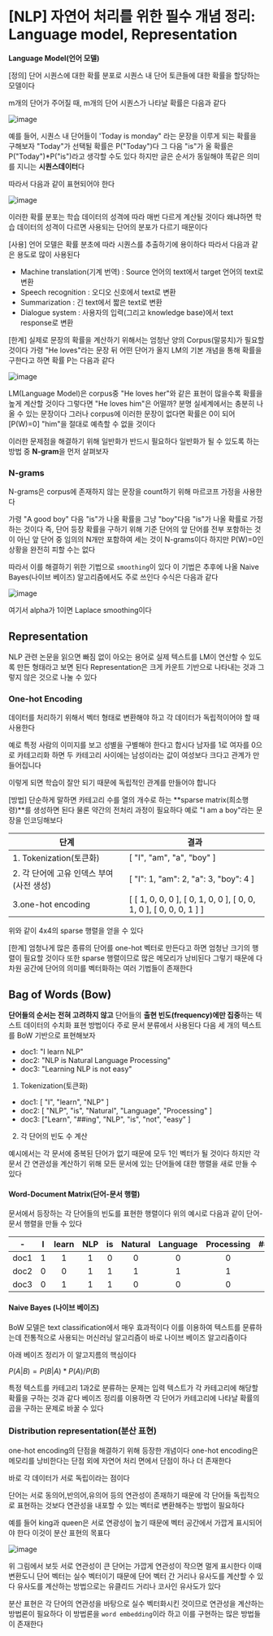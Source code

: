 # [NLP] 자연어 처리를 위한 필수 개념 정리: Language model, Representation

**Language Model(언어 모델)**

[정의]
단어 시퀀스에 대한 확률 분포로 시퀀스 내 단어 토큰들에 대한 확률을 할당하는 모델이다 

m개의 단어가 주어질 때, m개의 단어 시퀀스가 나타날 확률은 다음과 같다 

![image](https://user-images.githubusercontent.com/80239748/150287102-6c929e55-c66e-49c7-a885-843990d5195a.png)

예를 들어, 시퀀스 내 단어들이 'Today is monday" 라는 문장을 이루게 되는 확률을 구해보자
"Today"가 선택될 확률은 P("Today")다 그 다음 "is"가 올 확률은 P("Today")*P("is")라고 생각할 수도 있다 하지만 글은 순서가 동일해야 똑같은 의미를 지니는 **시퀀스데이터**다 

따라서 다음과 같이 표현되어야 한다 

![image](https://user-images.githubusercontent.com/80239748/150287454-3e1e9fd3-2d61-4ee8-b6fe-52e5f9ff9019.png)

이러한 확률 분포는 학습 데이터의 성격에 따라 매번 다르게 계산될 것이다 왜냐하면 학습 데이터의 성격이 다르면 사용되는 단어의 분포가 다르기 때문이다 

[사용]
언어 모델은 확률 분초에 따라 시퀀스를 추출하기에 용이하다 따라서 다음과 같은 용도로 많이 사용된다 

* Machine translation(기계 번역) : Source 언어의 text에서 target 언어의 text로 변환
* Speech recognition : 오디오 신호에서 text로 변환
* Summarization : 긴 text에서 짧은 text로 변환
* Dialogue system : 사용자의 입력(그리고 knowledge base)에서 text response로 변환

[한계]
실제로 문장의 확률을 계산하기 위해서는 엄청난 양의 Corpus(말뭉치)가 필요할 것이다 
가령 "He loves"라는 문장 뒤 어떤 단어가 올지 LM의 기본 개념을 통해 확률을 구한다고 하면 확률 P는 다음과 같다 

![image](https://user-images.githubusercontent.com/80239748/150526420-cb837eec-e928-4f1a-8e3a-d90f5313fd44.png)

LM(Language Model)은 corpus중 "He loves her"와 같은 표현이 많을수록 확률을 높게 계산할 것이다
그렇다면 "He loves him"은 어떨까? 분명 실세계에서는 충분히 나올 수 있는 문장이다 그러나 corpus에 이러한 문장이 없다면 확률은 0이 되어 [P(W)=0] "him"을 절대로 예측할 수 없을 것이다 

이러한 문제점을 해결하기 위해 일반화가 반드시 필요하다 일반화가 될 수 있도록 하는 방법 중 **N-gram**을 먼저 살펴보자 

### N-grams

N-grams은 corpus에 존재하지 않는 문장을 count하기 위해 마르코프 가정을 사용한다 

가령 "A good boy" 다음 "is"가 나올 확률을 그냥 "boy"다음 "is"가 나올 확률로 가정하는 것이다
즉, 단어 등장 확률을 구하기 위해 기준 단어의 앞 단어를 전부 포함하는 것이 아닌 앞 단어 중 임의의 N개만 포함하여 세는 것이 N-grams이다 하지만 P(W)=0인 상황을 완전히 피할 수는 없다

따라서 이를 해결하기 위한 기법으로  `smoothing`이 있다 
이 기법은 추후에 나올 Naive Bayes(나이브 베이즈) 알고리즘에서도 주로 쓰인다 수식은 다음과 같다

![image](https://user-images.githubusercontent.com/80239748/150542519-8c5e1420-e440-44fa-93af-1b41ec6df6ac.png)

여기서 alpha가 1이면 Laplace smoothing이다

## Representation

NLP 관련 논문을 읽으면 빠짐 없이 아오는 용어로 실제 텍스트를 LM이 연산할 수 있도록 만든 형태라고 보면 된다 Representation은 크게 카운트 기반으로 나타내는 것과 그렇지 않은 것으로 나눌 수 있다 

### One-hot Encoding

데이터를 처리하기 위해서 벡터 형태로 변환해야 하고 각 데이터가 독립적이어야 할 때 사용한다 

예로 특정 사람의 이미지를 보고 성별을 구별해야 한다고 합시다 
남자를 1로 여자를 0으로 카테고리화 하면 두 카테고리 사이에는 남성이라는 값이 여성보다 크다고 관계가 만들어집니다 

이렇게 되면 학습이 잘안 되기 때문에 독립적인 관계를 만들어야 합니다 

[방법]
단순하게 말하면 카테고리 수를 열의 개수로 하는 **sparse matrix(희소행령)**를 생성하면 된다
물론 약간의 전처리 과정이 필요하다 예로 "I am a boy"라는 문장을 인코딩해보다 

|단계|결과|
|-------|------|
|1. Tokenization(토큰화)|[ "I", "am", "a", "boy" ]|
|2. 각 단어에 고유 인덱스 부여 (사전 생성)|[ "I": 1, "am": 2, "a": 3, "boy": 4 ]|
|3.one-hot encoding|[ [ 1, 0, 0, 0 ], [ 0, 1, 0, 0 ], [ 0, 0, 1, 0 ], [ 0, 0, 0, 1 ] ]|

위와 같이 4x4의 sparse 행렬을 얻을 수 있다

[한계]
엄청나게 많은 종류의 단어를 one-hot 벡터로 만든다고 하면 엄청난 크기의 행렬이 필요할 것이다 
또한 sparse 행렬이므로 많은 메모리가 낭비된다 그렇기 때문에 다차원 공간에 단어의 의미를 벡터화하는 여러 기법들이 존재한다 

## Bag of Words (Bow)

**단어들의 순서는 전혀 고려하지 않고** 단어들의 **출현 빈도(frequency)에만 집중**하는 텍스트 데이터의 수치화 표현 방법이다 주로 문서 분류에서 사용된다 다음 세 개의 텍스트를 BoW 기반으로 표현해보자 

* doc1: "I learn NLP"
* doc2: "NLP is Natural Language Processing"
* doc3: "Learning NLP is not easy"

1. Tokenization(토큰화)

* doc1: [ "I", "learn", "NLP" ]
* doc2: [ "NLP", "is", "Natural", "Language", "Processing" ]
* doc3: ["Learn", "##ing", "NLP", "is", "not", "easy" ]

2. 각 단어의 빈도 수 계산

예시에서는 각 문서에 중복된 단어가 없기 때문에 모두 1인 벡터가 될 것이다 하지만 각 문서 간 연관성을 계산하기 위해 모든 문서에 있는 단어들에 대한 행렬을 새로 만들 수 있다 

#### Word-Document Matrix(단어-문서 행렬)

문서에서 등장하는 각 단어들의 빈도를 표현한 행렬이다 위의 예시로 다음과 같이 단어-문서 행렬을 만들 수 있다 

|-|I|learn|NLP|is|Natural|Language|Processing|##ing|not|easy|
|:-----:|:-----:|:-----:|:-----:|:-----:|:-----:|:-----:|:-----:|:-----:|:-----:|:-----:|
|doc1|1|1|1|0|0|0|0|0|0|0|
|doc2|0|0|1|1|1|1|1|0|0|0|
|doc3|0|1|1|1|0|0|0|1|1|1|


#### Naive Bayes (나이브 베이즈)

BoW 모델은 text classification에서 매우 효과적이다 이를 이용하여 텍스트를 문류하는데 전통적으로 사용되는 머신러닝 알고리즘이 바로 나이브 베이즈 알고리즘이다 

아래 베이즈 정리가 이 알고지름의 핵심이다 

$P(A|B)=P(B|A)*P(A)/P(B)$ 

특정 텍스트를 카테고리 1과2로 분류하는 문제는 입력 텍스트가 각 카테고리에 해당할 확률을 구하는 것과 같다 베이즈 정리를 이용하면 각 단어가 카테고리에 나타날 확률의 곱을 구하는 문제로 바꿀 수 있다 

### Distribution representation(분산 표현)

one-hot encoding의 단점을 해결하기 위해 등장한 개념이다 one-hot encoding은 메모리를 낭비한다는 단점 외에 자연어 처리 면에서 단점이 하나 더 존재한다 

바로 각 데이터가 서로 독립이라는 점이다 

단어는 서로 동의어,반의어,유의어 등의 연관성이 존재하기 때문에 각 단어들 독립적으로 표현하는 것보다 연관성을 내포할 수 있는 벡터로 변환해주는 방법이 필요하다 

예를 들어 king과 queen은 서로 연광성이 높기 때문에 벡터 공간에서 가깝게 표시되어야 한다 이것이 분산 표현의 목표다 

![image](https://user-images.githubusercontent.com/80239748/151078382-563463b4-4ed6-444f-9732-34816a5c6b5d.png)

위 그림에서 보듯 서로 연관성이 큰 단어는 가깝게 연관성이 작으면 멀게 표시한다 
이때 변환도니 단어 벡터는 실수 벡터이기 때문에 단어 벡터 간 거리나 유사도를 계산할 수 있다 
유사도를 계산하는 방법으로는 유클리드 거리나 코사인 유사도가 있다 

분산 표현은 각 단어의 연관성을 바탕으로 실수 벡터화시킨 것이므로 연관성을 계산하는 방법론이 필요하다 이 방법론을 `word embedding`이라 하고 이를 구현하는 많은 방법들이 존재한다 